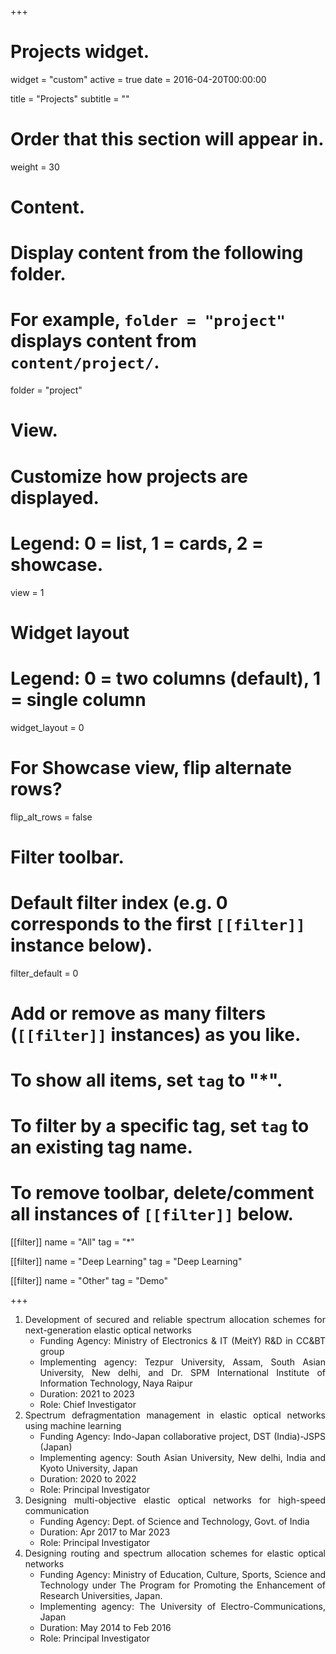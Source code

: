 +++
# Projects widget.
widget = "custom"
active = true
date = 2016-04-20T00:00:00

title = "Projects"
subtitle = ""

# Order that this section will appear in.
weight = 30

# Content.
# Display content from the following folder.
# For example, `folder = "project"` displays content from `content/project/`.
folder = "project"

# View.
# Customize how projects are displayed.
# Legend: 0 = list, 1 = cards, 2 = showcase.
view = 1

# Widget layout
# Legend: 0 = two columns (default), 1 = single column
widget_layout = 0

# For Showcase view, flip alternate rows?
flip_alt_rows = false

# Filter toolbar.

# Default filter index (e.g. 0 corresponds to the first `[[filter]]` instance below).
filter_default = 0

# Add or remove as many filters (`[[filter]]` instances) as you like.
# To show all items, set `tag` to "*".
# To filter by a specific tag, set `tag` to an existing tag name.
# To remove toolbar, delete/comment all instances of `[[filter]]` below.
[[filter]]
  name = "All"
  tag = "*"

[[filter]]
  name = "Deep Learning"
  tag = "Deep Learning"

[[filter]]
  name = "Other"
  tag = "Demo"

+++

<div align="justify">
      <ol>
        <li>Development of secured and reliable spectrum allocation schemes for next-generation elastic optical networks
          <ul>
            <li>Funding Agency: Ministry of Electronics & IT (MeitY) R&D in CC&BT group</li>
            <li>Implementing agency: Tezpur University, Assam, South Asian University, New delhi, and Dr. SPM International Institute of Information Technology, Naya Raipur</li>
            <li>Duration: 2021 to 2023</li>
            <li>Role: Chief Investigator</li>
            </ul>
        </li>
        <li>Spectrum defragmentation management in elastic optical networks using machine learning
          <ul>
            <li>Funding Agency: Indo-Japan collaborative project, DST (India)-JSPS (Japan)</li>
            <li>Implementing agency: South Asian University, New delhi, India and Kyoto University, Japan</li>
            <li>Duration: 2020 to 2022</li>
            <li>Role: Principal Investigator</li>
            </ul>
        </li>
        <li>Designing multi-objective elastic optical networks for high-speed communication
          <ul>
            <li>Funding Agency: Dept. of Science and Technology, Govt. of India</li>
            <li>Duration: Apr 2017 to Mar 2023 </li>            
            <li>Role: Principal Investigator</li>
            </ul>
        </li>
        <li>Designing routing and spectrum allocation schemes for elastic optical networks
          <ul>
            <li>Funding Agency: Ministry of Education, Culture, Sports, Science and Technology under The Program for Promoting the Enhancement of Research Universities, Japan. </li>
            <li>Implementing agency: The University of Electro-Communications, Japan</li>
            <li>Duration: May 2014 to Feb 2016 </li>
            <li>Role: Principal Investigator</li>
          </ul>
        </li>
        </ol>
</div>
